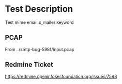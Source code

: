# Test Description
Test mime email.x_mailer keyword

## PCAP
From ../smtp-bug-5981/input.pcap

## Redmine Ticket
https://redmine.openinfosecfoundation.org/issues/7598
